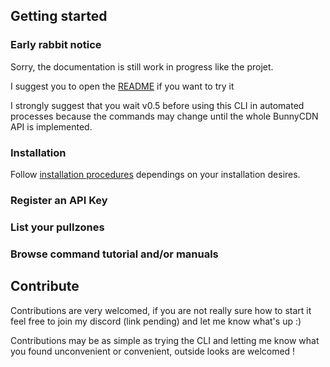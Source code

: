 ## Getting started

### Early rabbit notice
Sorry, the documentation is still work in progress like the projet.

I suggest you to open the [README](https://github.com/DKFN/bunnycdn-cli/blob/master/README.md) if you want to try it

I strongly suggest that you wait v0.5 before using this CLI in automated processes because the commands may change until the whole BunnyCDN API is implemented.

### Installation
Follow [installation procedures](https://dkfn.github.io/bunnycdn-cli/docs/install) dependings on your installation desires.

### Register an API Key

### List your pullzones

### Browse command tutorial and/or manuals

## Contribute
Contributions are very welcomed, if you are not really sure how to start it feel free to join my discord (link pending) and let me know what's up :)

Contributions may be as simple as trying the CLI and letting me know what you found unconvenient or convenient, outside looks are welcomed !

